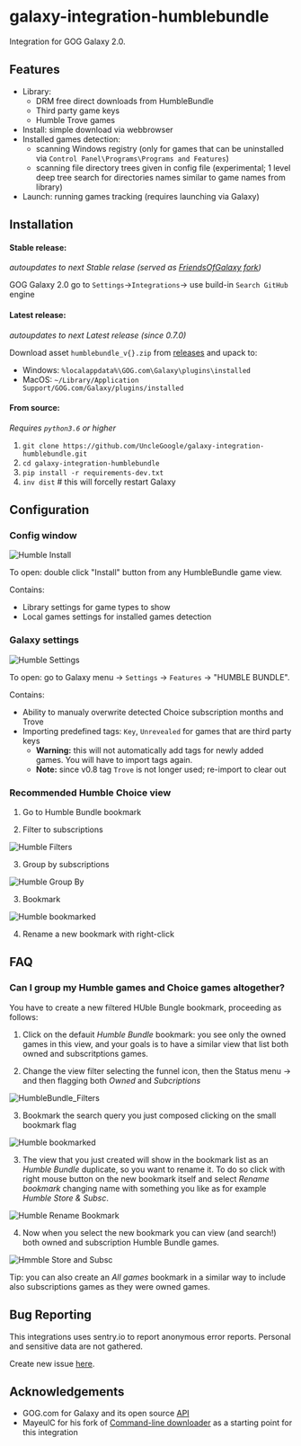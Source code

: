 # galaxy-integration-humblebundle

Integration for GOG Galaxy 2.0.

## Features

* Library:
    * DRM free direct downloads from HumbleBundle
    * Third party game keys
    * Humble Trove games
* Install: simple download via webbrowser
* Installed games detection:
    * scanning Windows registry (only for games that can be uninstalled via `Control Panel\Programs\Programs and Features`)
    * scanning file directory trees given in config file (experimental; 1 level deep tree search for directories names similar to game names from library)
* Launch: running games tracking (requires launching via Galaxy)

## Installation

#### Stable release:
_autoupdates to next Stable relase (served as [FriendsOfGalaxy fork][5])_

GOG Galaxy 2.0 go to `Settings`->`Integrations`-> use build-in `Search GitHub` engine

#### Latest release:
_autoupdates to next Latest release (since 0.7.0)_

Download asset `humblebundle_v{}.zip` from [releases][1] and upack to:
- Windows: `%localappdata%\GOG.com\Galaxy\plugins\installed`
- MacOS: `~/Library/Application Support/GOG.com/Galaxy/plugins/installed`

#### From source:
_Requires `python3.6` or higher_

1. `git clone https://github.com/UncleGoogle/galaxy-integration-humblebundle.git`
2. `cd galaxy-integration-humblebundle`
3. `pip install -r requirements-dev.txt`
4. `inv dist`  # this will forcelly restart Galaxy

## Configuration

### Config window

![Humble Install](resources/Humble_Install.gif)

To open: double click "Install" button from any HumbleBundle game view.

Contains:
- Library settings for game types to show
- Local games settings for installed games detection

### Galaxy settings

![Humble Settings](resources/Humble_Settings.png)

To open: go to Galaxy menu -> `Settings` -> `Features` -> "HUMBLE BUNDLE".

Contains:
- Ability to manualy overwrite detected Choice subscription months and Trove
- Importing predefined tags: `Key`, `Unrevealed` for games that are third party keys
  - **Warning:** this will not automatically add tags for newly added games. You will have to import tags again.
  - **Note:** since v0.8 tag `Trove` is not longer used; re-import to clear out

### Recommended Humble Choice view

1. Go to Humble Bundle bookmark

2. Filter to subscriptions

![Humble Filters](resources/Humble_filters.png)

3. Group by subscriptions

![Humble Group By](resources/Humble_Groupby.png)

3. Bookmark

![Humble bookmarked](resources/Humble_bookmarked.png)

4. Rename a new bookmark with right-click

## FAQ

### Can I group my Humble games and Choice games altogether?

You have to create a new filtered HUble Bungle bookmark, proceeding as follows:

1. Click on the defauit _Humble Bundle_ bookmark: you see only the owned games in this view, and your goals is to have a similar view that list both owned and subscritptions games.

2. Change the view filter selecting the funnel icon, then the Status menu -> and then flagging both _Owned_ and _Subcriptions_

![HumbleBundle_Filters](resources/HumbleBundle_Filters.png)

3. Bookmark the search query you just composed clicking on the small bookmark flag

![Humble bookmarked](resources/Bookmarking.png)

3. The view that you just created will show in the bookmark list as an _Humble Bundle_ duplicate, so you want to rename it. To do so click with right mouse button on the new bookmark itself and select _Rename bookmark_ changing name with something you like as for example _Humble Store & Subsc_.

![Humble Rename Bookmark](resources/Bookmark_rename.png)

4. Now when you select the new bookmark you can view (and search!) both owned and subscription Humble Bundle games.

  ![Hmmble Store and Subsc](resources/Bookmark_renamed.png)

Tip: you can also create an _All games_ bookmark in a similar way to include also subscriptions games as they were owned games.

## Bug Reporting
This integrations uses sentry.io to report anonymous error reports.
Personal and sensitive data are not gathered.

Create new issue [here][2].

## Acknowledgements
- GOG.com for Galaxy and its open source [API][3]
- MayeulC for his fork of [Command-line downloader][4] as a starting point for this integration

[1]: https://github.com/UncleGoogle/galaxy-integration-humblebundle/releases
[2]: https://github.com/UncleGoogle/galaxy-integration-humblebundle/issues/new/choose
[3]: https://github.com/gogcom/galaxy-integrations-python-api
[4]: https://github.com/MayeulC/hb-downloader
[5]: https://github.com/FriendsOfGalaxy/galaxy-integration-humble
